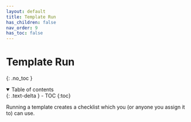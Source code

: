 ```yaml
---
layout: default
title: Template Run
has_children: false
nav_order: 9
has_toc: false
---
```

# Template Run
{: .no_toc }
<details open markdown="block">
  <summary>
    Table of contents
  </summary>
  {: .text-delta }
- TOC
{:toc}
</details>

Running a template creates a checklist which you (or anyone you assign it to) can use.